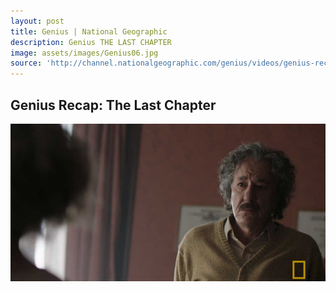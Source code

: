 ```yaml
---
layout: post
title: Genius | National Geographic
description: Genius THE LAST CHAPTER
image: assets/images/Genius06.jpg
source: 'http://channel.nationalgeographic.com/genius/videos/genius-recap-the-last-chapter/embed/'
---
```

<h2> Genius Recap: The Last Chapter </h2>

<a id="link" href="http://channel.nationalgeographic.com/genius/videos/genius-recap-the-last-chapter/embed/" title="Behind the Scene with Michael McElhatton" target="_blank"><img src="/assets/images/Genius06.jpg"></a>

